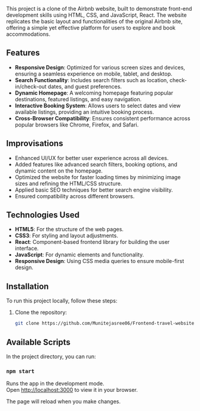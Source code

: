 
This project is a clone of the Airbnb website, built to demonstrate front-end development skills using HTML, CSS, and JavaScript, React. The website replicates the basic layout and functionalities of the original Airbnb site, offering a simple yet effective platform for users to explore and book accommodations.

## Features

- **Responsive Design**: Optimized for various screen sizes and devices, ensuring a seamless experience on mobile, tablet, and desktop.
- **Search Functionality**: Includes search filters such as location, check-in/check-out dates, and guest preferences.
- **Dynamic Homepage**: A welcoming homepage featuring popular destinations, featured listings, and easy navigation.
- **Interactive Booking System**: Allows users to select dates and view available listings, providing an intuitive booking process.
- **Cross-Browser Compatibility**: Ensures consistent performance across popular browsers like Chrome, Firefox, and Safari.

## Improvisations

- Enhanced UI/UX for better user experience across all devices.
- Added features like advanced search filters, booking options, and dynamic content on the homepage.
- Optimized the website for faster loading times by minimizing image sizes and refining the HTML/CSS structure.
- Applied basic SEO techniques for better search engine visibility.
- Ensured compatibility across different browsers.

## Technologies Used

- **HTML5**: For the structure of the web pages.
- **CSS3**: For styling and layout adjustments.
- **React**: Component-based frontend library for building the user interface.
- **JavaScript**: For dynamic elements and functionality.
- **Responsive Design**: Using CSS media queries to ensure mobile-first design.

## Installation

To run this project locally, follow these steps:

1. Clone the repository:
   ```bash
   git clone https://github.com/Munitejasree06/Frontend-travel-website.git


## Available Scripts

In the project directory, you can run:

### `npm start`

Runs the app in the development mode.\
Open [http://localhost:3000](http://localhost:3000) to view it in your browser.

The page will reload when you make changes.
